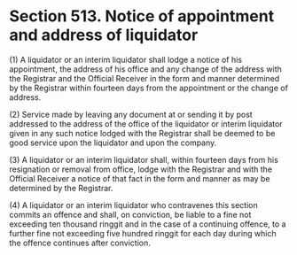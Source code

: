 # Section 513. Notice of appointment and address of liquidator

\(1\) A liquidator or an interim liquidator shall lodge a notice of his appointment, the address of his office and any change of the address with the Registrar and the Official Receiver in the form and manner determined by the Registrar within fourteen days from the appointment or the change of address.

\(2\) Service made by leaving any document at or sending it by post addressed to the address of the office of the liquidator or interim liquidator given in any such notice lodged with the Registrar shall be deemed to be good service upon the liquidator and upon the company.

\(3\) A liquidator or an interim liquidator shall, within fourteen days from his resignation or removal from office, lodge with the Registrar and with the Official Receiver a notice of that fact in the form and manner as may be determined by the Registrar.

\(4\) A liquidator or an interim liquidator who contravenes this section commits an offence and shall, on conviction, be liable to a fine not exceeding ten thousand ringgit and in the case of a continuing offence, to a further fine not exceeding five hundred ringgit for each day during which the offence continues after conviction.

